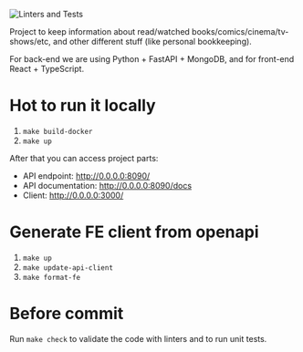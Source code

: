 ![Linters and Tests](https://github.com/Nihisil/Keeper/workflows/Linters%20and%20Tests/badge.svg)

Project to keep information about read/watched books/comics/cinema/tv-shows/etc, and other different stuff (like personal bookkeeping).

For back-end we are using Python + FastAPI + MongoDB, and for front-end React + TypeScript. 

# Hot to run it locally

1. `make build-docker`
1. `make up`

After that you can access project parts:
- API endpoint: http://0.0.0.0:8090/
- API documentation: http://0.0.0.0:8090/docs
- Client: http://0.0.0.0:3000/

# Generate FE client from openapi

1. `make up`
1. `make update-api-client`
1. `make format-fe`

# Before commit

Run `make check` to validate the code with linters and to run unit tests.
